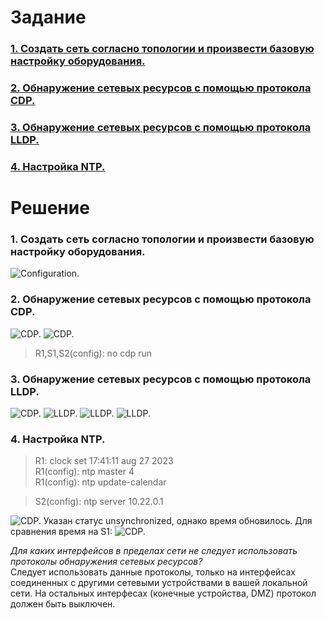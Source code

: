 # Задание
### [1. Создать сеть согласно топологии и произвести базовую настройку оборудования.](#1)
### [2. Обнаружение сетевых ресурсов с помощью протокола CDP.](#2)
### [3. Обнаружение сетевых ресурсов с помощью протокола LLDP.](#3)
### [4. Настройка NTP.](#4)

# Решение   
### <a name="1"> 1. Создать сеть согласно топологии и произвести базовую настройку оборудования.</a>  

<image src="./scheme.PNG" alt="Configuration.">  

### <a name="2"> 2. Обнаружение сетевых ресурсов с помощью протокола CDP.</a>  

<image src="./show-s1.PNG" alt="CDP.">  

<image src="./s1-cdp-traffic.PNG" alt="CDP.">  

  > R1,S1,S2(config): no cdp run

### <a name="3"> 3. Обнаружение сетевых ресурсов с помощью протокола LLDP.</a>  

<image src="./lldp-s2.PNG" alt="CDP.">  

<image src="./neigr1.PNG" alt="LLDP.">  
  
<image src="./neighs1.PNG" alt="LLDP.">  

<image src="./neighs2.PNG" alt="LLDP.">  

### <a name="4"> 4. Настройка NTP.</a>  

  > R1: clock set 17:41:11 aug 27 2023  
  > R1(config): ntp master 4  
  > R1(config): ntp update-calendar  

  > S2(config): ntp server 10.22.0.1

<image src="./s2-clock.PNG" alt="CDP.">  
Указан статус unsynchronized, однако время обновилось. Для сравнения время на S1:  
<image src="./s1-clock.PNG" alt="CDP.">  

  *Для каких интерфейсов в пределах сети не следует использовать протоколы обнаружения сетевых ресурсов?*  
  Следует использовать данные протоколы, только на интерфейсах соединенных с другими сетевыми устройствами в вашей локальной сети. На остальных интерфесах (конечные устройства, DMZ) протокол должен быть выключен.

